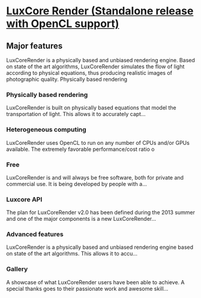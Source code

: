 # [LuxCore Render (Standalone release with OpenCL support)](https://chocolatey.org/packages/luxcorerender)

## Major features
LuxCoreRender is a physically based and unbiased rendering engine. Based on state of the art algorithms, LuxCoreRender simulates the flow of light according to physical equations, thus producing realistic images of photographic quality.
 Physically based rendering

### Physically based rendering
LuxCoreRender is built on physically based equations that model the transportation of light. This allows it to accurately capt...

### Heterogeneous computing
LuxCoreRender uses OpenCL to run on any number of CPUs and/or GPUs available. The extremely favorable performance/cost ratio o

### Free
LuxCoreRender is and will always be free software, both for private and commercial use. It is being developed by people with a...

### Luxcore API
The plan for LuxCoreRender v2.0 has been defined during the 2013 summer and one of the major components is a new LuxCoreRender...

### Advanced features
LuxCoreRender is a physically based and unbiased rendering engine based on state of the art algorithms. This allows it to accu...

### Gallery
A showcase of what LuxCoreRender users have been able to achieve. A special thanks goes to their passionate work and awesome skill...
